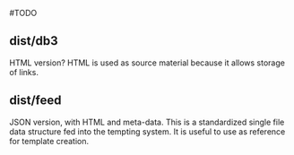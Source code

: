 #TODO

## dist/db3

HTML version?
HTML is used as source material because it allows storage of links.

## dist/feed

JSON version, with HTML and meta-data.
This is a standardized single file data structure fed into the tempting system.
It is useful to use as reference for template creation.
